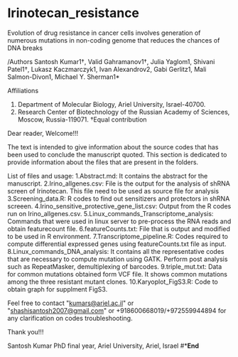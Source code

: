 # Irinotecan_resistance
Evolution of drug resistance in cancer cells involves generation of numerous mutations in non-coding genome that reduces the chances of DNA breaks


/Authors
Santosh Kumar1†, Valid Gahramanov1†, Julia Yaglom1, Shivani Patel1†, Lukasz Kaczmarczyk1, Ivan Alexandrov2, Gabi Gerlitz1, Mali Salmon-Divon1, Michael Y. Sherman1*

Affiliations 
1.	Department of Molecular Biology, Ariel University, Israel-40700.
2.	Research Center of Biotechnology of the Russian Academy of Sciences, Moscow, Russia-119071.
†Equal contribution


Dear reader,
Welcome!!!

The text is intended to give information about the source codes that has been used to conclude the manuscript quoted.
This section is dedicated to provide information about the files that are present in the folders.

List of files and usage:
1.Abstract.md: It contains the abstract for the manuscript.
2.Irino_allgenes.csv: File is the output for the analysis of shRNA screen of Irinotecan. This file need to be used as source file for analysis
3.Screening_data.R: R codes to find out sensitizers and protectors in shRNA screeen.
4.Irino_sensitive_protective_gene_list.csv: Output from the R codes run on Irino_allgenes.csv.
5.Linux_commands_Transcriptome_analysis: Commands that were used in linux server to pre-process the RNA reads and obtain featurecount file.
6.featureCounts.txt: File that is output and modified to be used in R environment.
7.Transcriptome_pipeline.R: Codes required to compute differential expressed genes using featureCounts.txt file as input.
8.Linux_commands_DNA_analysis: It contains all the representative codes that are necessary to compute mutation using GATK. Perform post analysis such as RepeatMasker, demultiplexing of barcodes.
9.triple_mut.txt: Data for common mutations obtained form VCF file. It shows common mutations among the three resistant mutant clones.
10.Karyoplot_FigS3.R: Code to obtain graph for supplment FigS3.

Feel free to contact "kumars@ariel.ac.il" or "shashisantosh2007@gmail.com" or +918600668019/+972559944894 for any clarification on codes troubleshooting.

Thank you!!!

Santosh Kumar
PhD final year, Ariel University, Ariel, Israel
#*******End******
